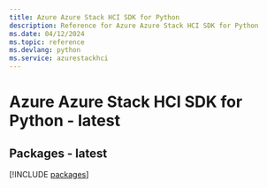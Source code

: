 ```yaml
---
title: Azure Azure Stack HCI SDK for Python
description: Reference for Azure Azure Stack HCI SDK for Python
ms.date: 04/12/2024
ms.topic: reference
ms.devlang: python
ms.service: azurestackhci
---
```

# Azure Azure Stack HCI SDK for Python - latest
## Packages - latest
[!INCLUDE [packages](azure-stack-hci-index.md)]